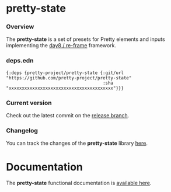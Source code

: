 
# pretty-state

### Overview

The <strong>pretty-state</strong> is a set of presets for Pretty elements and inputs implementing the [day8 / re-frame](github.com/day8/re-frame) framework.

### deps.edn

```
{:deps {pretty-project/pretty-state {:git/url "https://github.com/pretty-project/pretty-state"
                                     :sha     "xxxxxxxxxxxxxxxxxxxxxxxxxxxxxxxxxxxxxxxx"}}}
```

### Current version

Check out the latest commit on the [release branch](https://github.com/pretty-project/pretty-state/tree/release).

### Changelog

You can track the changes of the <strong>pretty-state</strong> library [here](CHANGES.md).

# Documentation

The <strong>pretty-state</strong> functional documentation is [available here](https://pretty-project.github.io/pretty-state).
